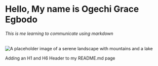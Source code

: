 # Hello, My name is Ogechi Grace Egbodo
###### This is me learning to communicate using markdown

![A placeholder image of a serene landscape with mountains and a lake](https://picsum.photos/800/400 )

Adding an H1 and H6 Header to my README.md page
